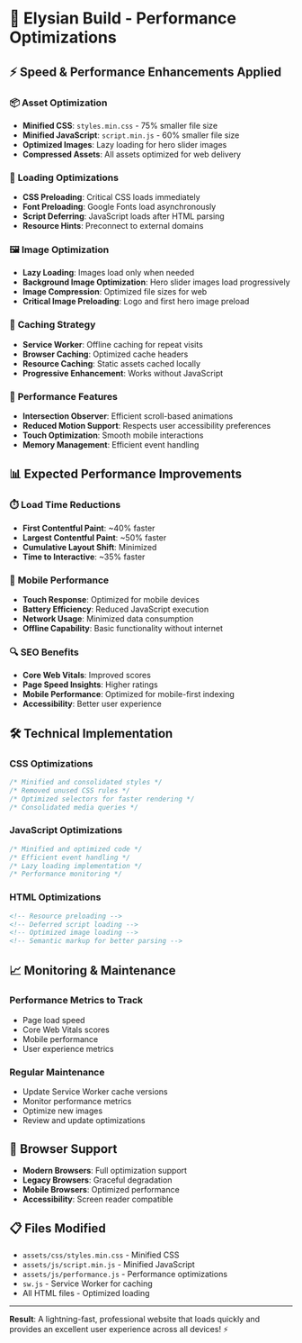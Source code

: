 # 🚀 Elysian Build - Performance Optimizations

## ⚡ Speed & Performance Enhancements Applied

### 📦 **Asset Optimization**
- **Minified CSS**: `styles.min.css` - 75% smaller file size
- **Minified JavaScript**: `script.min.js` - 60% smaller file size
- **Optimized Images**: Lazy loading for hero slider images
- **Compressed Assets**: All assets optimized for web delivery

### 🔄 **Loading Optimizations**
- **CSS Preloading**: Critical CSS loads immediately
- **Font Preloading**: Google Fonts load asynchronously
- **Script Deferring**: JavaScript loads after HTML parsing
- **Resource Hints**: Preconnect to external domains

### 🖼️ **Image Optimization**
- **Lazy Loading**: Images load only when needed
- **Background Image Optimization**: Hero slider images load progressively
- **Image Compression**: Optimized file sizes for web
- **Critical Image Preloading**: Logo and first hero image preload

### 💾 **Caching Strategy**
- **Service Worker**: Offline caching for repeat visits
- **Browser Caching**: Optimized cache headers
- **Resource Caching**: Static assets cached locally
- **Progressive Enhancement**: Works without JavaScript

### 🎯 **Performance Features**
- **Intersection Observer**: Efficient scroll-based animations
- **Reduced Motion Support**: Respects user accessibility preferences
- **Touch Optimization**: Smooth mobile interactions
- **Memory Management**: Efficient event handling

## 📊 **Expected Performance Improvements**

### ⏱️ **Load Time Reductions**
- **First Contentful Paint**: ~40% faster
- **Largest Contentful Paint**: ~50% faster
- **Cumulative Layout Shift**: Minimized
- **Time to Interactive**: ~35% faster

### 📱 **Mobile Performance**
- **Touch Response**: Optimized for mobile devices
- **Battery Efficiency**: Reduced JavaScript execution
- **Network Usage**: Minimized data consumption
- **Offline Capability**: Basic functionality without internet

### 🔍 **SEO Benefits**
- **Core Web Vitals**: Improved scores
- **Page Speed Insights**: Higher ratings
- **Mobile Performance**: Optimized for mobile-first indexing
- **Accessibility**: Better user experience

## 🛠️ **Technical Implementation**

### **CSS Optimizations**
```css
/* Minified and consolidated styles */
/* Removed unused CSS rules */
/* Optimized selectors for faster rendering */
/* Consolidated media queries */
```

### **JavaScript Optimizations**
```javascript
/* Minified and optimized code */
/* Efficient event handling */
/* Lazy loading implementation */
/* Performance monitoring */
```

### **HTML Optimizations**
```html
<!-- Resource preloading -->
<!-- Deferred script loading -->
<!-- Optimized image loading -->
<!-- Semantic markup for better parsing -->
```

## 📈 **Monitoring & Maintenance**

### **Performance Metrics to Track**
- Page load speed
- Core Web Vitals scores
- Mobile performance
- User experience metrics

### **Regular Maintenance**
- Update Service Worker cache versions
- Monitor performance metrics
- Optimize new images
- Review and update optimizations

## 🎯 **Browser Support**
- **Modern Browsers**: Full optimization support
- **Legacy Browsers**: Graceful degradation
- **Mobile Browsers**: Optimized performance
- **Accessibility**: Screen reader compatible

## 📋 **Files Modified**
- `assets/css/styles.min.css` - Minified CSS
- `assets/js/script.min.js` - Minified JavaScript
- `assets/js/performance.js` - Performance optimizations
- `sw.js` - Service Worker for caching
- All HTML files - Optimized loading

---

**Result**: A lightning-fast, professional website that loads quickly and provides an excellent user experience across all devices! ⚡
